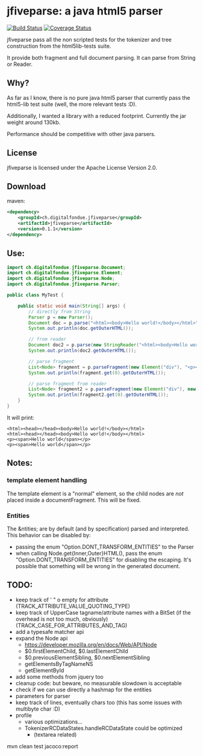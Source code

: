 # jfiveparse: a java html5 parser

[![Build Status](https://travis-ci.org/digitalfondue/jfiveparse.png?branch=master)](https://travis-ci.org/digitalfondue/jfiveparse)
[![Coverage Status](https://coveralls.io/repos/digitalfondue/jfiveparse/badge.svg?branch=master)](https://coveralls.io/r/digitalfondue/jfiveparse?branch=master)


jfiveparse pass all the non scripted tests for the tokenizer and tree construction from the html5lib-tests suite.

It provide both fragment and full document parsing. It can parse from String or Reader.

## Why?

As far as I know, there is no pure java html5 parser that currently pass the html5-lib test suite (well, the more relevant tests :D).

Additionally, I wanted a library with a reduced footprint. Currently the jar weight around 130kb.

Performance should be competitive with other java parsers.


## License

jfiveparse is licensed under the Apache License Version 2.0.

## Download

maven:

```xml
<dependency>
    <groupId>ch.digitalfondue.jfiveparse</groupId>
    <artifactId>jfiveparse</artifactId>
    <version>0.1.1</version>
</dependency>
```

## Use:

```java
import ch.digitalfondue.jfiveparse.Document;
import ch.digitalfondue.jfiveparse.Element;
import ch.digitalfondue.jfiveparse.Node;
import ch.digitalfondue.jfiveparse.Parser;

public class MyTest {

    public static void main(String[] args) {
        // directly from String
        Parser p = new Parser();
        Document doc = p.parse("<html><body>Hello world!</body></html>");
        System.out.println(doc.getOuterHTML());

        // from reader
        Document doc2 = p.parse(new StringReader("<html><body>Hello world!</body></html>"));
        System.out.println(doc2.getOuterHTML());

        // parse fragment
        List<Node> fragment = p.parseFragment(new Element("div"), "<p><span>Hello world</span></p>");
        System.out.println(fragment.get(0).getOuterHTML());

        // parse fragment from reader
        List<Node> fragment2 = p.parseFragment(new Element("div"), new StringReader("<p><span>Hello world</span></p>"));
        System.out.println(fragment2.get(0).getOuterHTML());
    }
}
```

It will print:

```
<html><head></head><body>Hello world!</body></html>
<html><head></head><body>Hello world!</body></html>
<p><span>Hello world</span></p>
<p><span>Hello world</span></p>
```

## Notes:

### template element handling

The template element is a "normal" element, so the child nodes are _not_
placed inside a documentFragment. This will be fixed.

### Entities
The &ntities; are by default (and by specification) parsed and interpreted. 
This behavior can be disabled by:

  - passing the enum "Option.DONT_TRANSFORM_ENTITIES" to the Parser
  - when calling Node.get{Inner,Outer}HTML(), pass the enum 
    "Option.DONT_TRANSFORM_ENTITIES" for disabling the escaping.
    It's possible that something will be wrong in the generated document.

## TODO:
- keep track of ' " o empty for attribute (TRACK_ATTRIBUTE_VALUE_QUOTING_TYPE)
- keep track of UpperCase tagname/attribute names with a BitSet (if the overhead is not too much, obviously) (TRACK_CASE_FOR_ATTRIBUTES_AND_TAG)
- add a typesafe matcher api
- expand the Node api
  - https://developer.mozilla.org/en/docs/Web/API/Node
  - $0.firstElementChild, $0.lastElementChild
  - $0.previousElementSibling, $0.nextElementSibling
  - getElementsByTagNameNS
  - getElementById
- add some methods from jquery too
- cleanup code: but beware, no measurable slowdown is acceptable 
- check if we can use directly a hashmap for the entities
- parameters for parser
- keep track of lines, eventually chars too (this has some issues with multibyte char :D)
- profile
  - various optimizations...
  - TokenizerRCDataStates.handleRCDataState could be optimized 
      - (textarea related)
        
mvn clean test jacoco:report